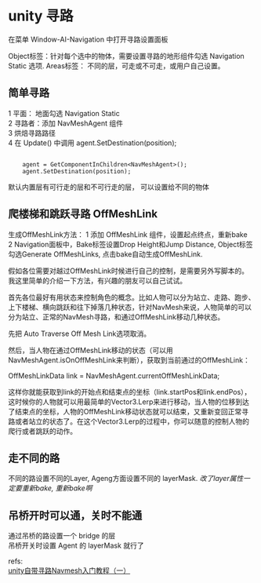 # unity 寻路 
在菜单 Window-AI-Navigation 中打开寻路设置面板  

Object标签：针对每个选中的物体，需要设置寻路的地形组件勾选 Navigation Static 选项.
Areas标签： 不同的层，可走或不可走，或用户自己设置。  



## 简单寻路
1 平面： 地面勾选 Navigation Static  
2 寻路者：添加 NavMeshAgent 组件  
3 烘焙寻路路径  
4 在 Update() 中调用 agent.SetDestination(position);
```

	agent = GetComponentInChildren<NavMeshAgent>();
	agent.SetDestination(position);
```
默认内置层有可行走的层和不可行走的层， 可以设置给不同的物体

## 爬楼梯和跳跃寻路   OffMeshLink
生成OffMeshLink方法：
1 添加 OffMeshLink 组件，设置起点终点，重新bake  
2 Navigation面板中，Bake标签设置Drop Height和Jump Distance, Object标签勾选Generate OffMeshLinks, 点击bake自动生成OffMeshLink.  


假如各位需要对越过OffMeshLink时候进行自己的控制，是需要另外写脚本的。我这里简单的介绍一下方法，有兴趣的朋友可以自己试试。

首先各位最好有用状态来控制角色的概念。比如人物可以分为站立、走路、跑步、上下楼梯、横向跳跃和往下掉落几种状态，针对NavMesh来说，人物简单的可以分为站立、正常的NavMesh寻路，和通过OffMeshLink移动几种状态。

先把 Auto Traverse Off Mesh Link选项取消。

然后，当人物在通过OffMeshLink移动的状态（可以用NavMeshAgent.isOnOffMeshLink来判断），获取到当前通过的OffMeshLink：

OffMeshLinkData  link = NavMeshAgent.currentOffMeshLinkData;

这样你就能获取到link的开始点和结束点的坐标（link.startPos和link.endPos），这时候你的人物就可以用最简单的Vector3.Lerp来进行移动，当人物的位移到达了结束点的坐标，人物的OffMeshLink移动状态就可以结束，又重新变回正常寻路或者站立的状态了。在这个Vector3.Lerp的过程中，你可以随意的控制人物的爬行或者跳跃的动作。

## 走不同的路
不同的路设置不同的Layer, Ageng方面设置不同的 layerMask.
*改了layer属性一定要重新bake, 重新bake啊*
## 吊桥开时可以通，关时不能通
通过吊桥的路设置一个 bridge 的层  
吊桥开关时设置 Agent 的 layerMask 就行了   







refs:  
[unity自带寻路Navmesh入门教程（一）](http://liweizhaolili.blog.163.com/blog/static/16230744201271161310135/)  